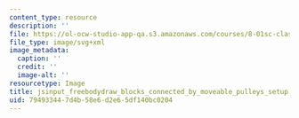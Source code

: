 ```yaml
---
content_type: resource
description: ''
file: https://ol-ocw-studio-app-qa.s3.amazonaws.com/courses/8-01sc-classical-mechanics-fall-2016/794933447d4b58e6d2e65df140bc0204_jsinput_freebodydraw_blocks_connected_by_moveable_pulleys_setup.svg
file_type: image/svg+xml
image_metadata:
  caption: ''
  credit: ''
  image-alt: ''
resourcetype: Image
title: jsinput_freebodydraw_blocks_connected_by_moveable_pulleys_setup.svg
uid: 79493344-7d4b-58e6-d2e6-5df140bc0204
---
```

